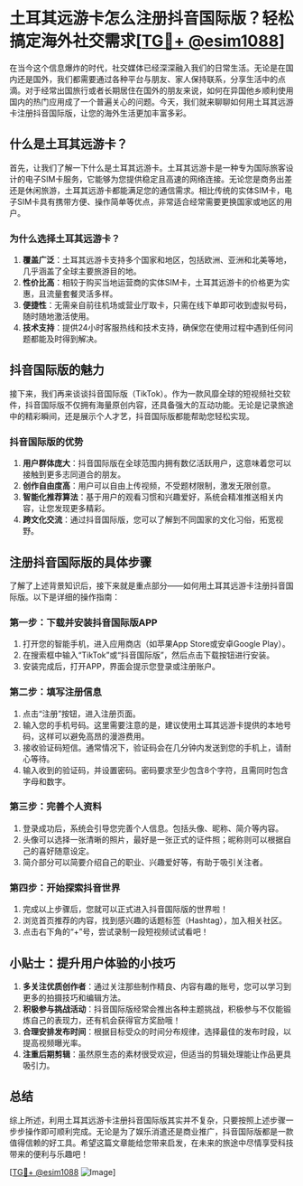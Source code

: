 # 土耳其远游卡怎么注册抖音国际版？轻松搞定海外社交需求[[TG💪+ @esim1088](https://t.me/s/esim1088)]

在当今这个信息爆炸的时代，社交媒体已经深深融入我们的日常生活。无论是在国内还是国外，我们都需要通过各种平台与朋友、家人保持联系，分享生活中的点滴。对于经常出国旅行或者长期居住在国外的朋友来说，如何在异国他乡顺利使用国内的热门应用成了一个普遍关心的问题。今天，我们就来聊聊如何用土耳其远游卡注册抖音国际版，让您的海外生活更加丰富多彩。

## 什么是土耳其远游卡？

首先，让我们了解一下什么是土耳其远游卡。土耳其远游卡是一种专为国际旅客设计的电子SIM卡服务，它能够为您提供稳定且高速的网络连接。无论您是商务出差还是休闲旅游，土耳其远游卡都能满足您的通信需求。相比传统的实体SIM卡，电子SIM卡具有携带方便、操作简单等优点，非常适合经常需要更换国家或地区的用户。

### 为什么选择土耳其远游卡？

1. **覆盖广泛**：土耳其远游卡支持多个国家和地区，包括欧洲、亚洲和北美等地，几乎涵盖了全球主要旅游目的地。
2. **性价比高**：相较于购买当地运营商的实体SIM卡，土耳其远游卡的价格更为实惠，且流量套餐灵活多样。
3. **便捷性**：无需亲自前往机场或营业厅取卡，只需在线下单即可收到虚拟号码，随时随地激活使用。
4. **技术支持**：提供24小时客服热线和技术支持，确保您在使用过程中遇到任何问题都能及时得到解决。

## 抖音国际版的魅力

接下来，我们再来谈谈抖音国际版（TikTok）。作为一款风靡全球的短视频社交软件，抖音国际版不仅拥有海量原创内容，还具备强大的互动功能。无论是记录旅途中的精彩瞬间，还是展示个人才艺，抖音国际版都能帮助您轻松实现。

### 抖音国际版的优势

1. **用户群体庞大**：抖音国际版在全球范围内拥有数亿活跃用户，这意味着您可以接触到更多志同道合的朋友。
2. **创作自由度高**：用户可以自由上传视频，不受题材限制，激发无限创意。
3. **智能化推荐算法**：基于用户的观看习惯和兴趣爱好，系统会精准推送相关内容，让您发现更多精彩。
4. **跨文化交流**：通过抖音国际版，您可以了解到不同国家的文化习俗，拓宽视野。

## 注册抖音国际版的具体步骤

了解了上述背景知识后，接下来就是重点部分——如何用土耳其远游卡注册抖音国际版。以下是详细的操作指南：

### 第一步：下载并安装抖音国际版APP

1. 打开您的智能手机，进入应用商店（如苹果App Store或安卓Google Play）。
2. 在搜索框中输入“TikTok”或“抖音国际版”，然后点击下载按钮进行安装。
3. 安装完成后，打开APP，界面会提示您登录或注册账户。

### 第二步：填写注册信息

1. 点击“注册”按钮，进入注册页面。
2. 输入您的手机号码。这里需要注意的是，建议使用土耳其远游卡提供的本地号码，这样可以避免高昂的漫游费用。
3. 接收验证码短信。通常情况下，验证码会在几分钟内发送到您的手机上，请耐心等待。
4. 输入收到的验证码，并设置密码。密码要求至少包含8个字符，且需同时包含字母和数字。

### 第三步：完善个人资料

1. 登录成功后，系统会引导您完善个人信息。包括头像、昵称、简介等内容。
2. 头像可以选择一张清晰的照片，最好是一张正式的证件照；昵称则可以根据自己的喜好随意设定。
3. 简介部分可以简要介绍自己的职业、兴趣爱好等，有助于吸引关注者。

### 第四步：开始探索抖音世界

1. 完成以上步骤后，您就可以正式进入抖音国际版的世界啦！
2. 浏览首页推荐的内容，找到感兴趣的话题标签（Hashtag），加入相关社区。
3. 点击右下角的“+”号，尝试录制一段短视频试试看吧！

## 小贴士：提升用户体验的小技巧

1. **多关注优质创作者**：通过关注那些制作精良、内容有趣的账号，您可以学习到更多的拍摄技巧和编辑方法。
2. **积极参与挑战活动**：抖音国际版经常会推出各种主题挑战，积极参与不仅能锻炼自己的表现力，还有机会获得官方奖励哦！
3. **合理安排发布时间**：根据目标受众的时间分布规律，选择最佳的发布时段，以提高视频曝光率。
4. **注重后期剪辑**：虽然原生态的素材很受欢迎，但适当的剪辑处理能让作品更具吸引力。

## 总结

综上所述，利用土耳其远游卡注册抖音国际版其实并不复杂，只要按照上述步骤一步步操作即可顺利完成。无论是为了娱乐消遣还是商业推广，抖音国际版都是一款值得信赖的好工具。希望这篇文章能给您带来启发，在未来的旅途中尽情享受科技带来的便利与乐趣吧！

[[TG💪+ @esim1088](https://t.me/s/esim1088) ![Image](https://i.postimg.cc/4NQfJmqS/Snipaste-2025-05-13-00-14-12.png)]